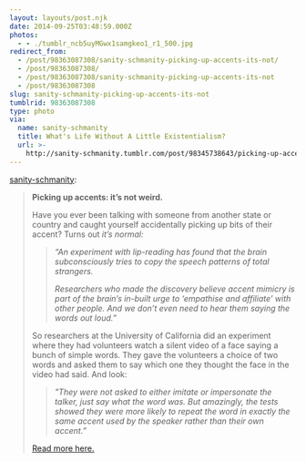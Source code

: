 ```yaml
---
layout: layouts/post.njk
date: 2014-09-25T03:48:59.000Z
photos:
  - - ./tumblr_ncb5uyMGwx1samgkeo1_r1_500.jpg
redirect_from:
  - /post/98363087308/sanity-schmanity-picking-up-accents-its-not/
  - /post/98363087308/
  - /post/98363087308/sanity-schmanity-picking-up-accents-its-not
  - /post/98363087308
slug: sanity-schmanity-picking-up-accents-its-not
tumblrid: 98363087308
type: photo
via:
  name: sanity-schmanity
  title: What's Life Without A Little Existentialism?
  url: >-
    http://sanity-schmanity.tumblr.com/post/98345738643/picking-up-accents-its-not-weird-have-you
---
```

<p><a href="http://sanity-schmanity.tumblr.com/post/98345738643/picking-up-accents-its-not-weird-have-you" class="tumblr_blog">sanity-schmanity</a>:</p>

<blockquote><div class="post_title"><strong>Picking up accents: it’s not weird.</strong></div>
<div class="post_body">
<p>Have you ever been talking with someone from another state or country and caught yourself accidentally picking up bits of their accent? Turns out <em>it’s normal:</em></p>
<blockquote class="xkit-colorquotes-border-item">
<p><em>&ldquo;An experiment with lip-reading has found that the brain subconsciously tries to copy the speech patterns of total strangers.</em></p>
<p><em>Researchers who made the discovery believe accent mimicry is part of the brain’s in-built urge to ‘empathise and affiliate’ with other people. And we don’t even need to hear them saying the words out loud.”</em></p>
</blockquote>
<p>So researchers at the University of California did an experiment where they had volunteers watch a silent video of a face saying a bunch of simple words. They gave the volunteers a choice of two words and asked them to say which one they thought the face in the video had said. And look:</p>
<blockquote class="xkit-colorquotes-border-item">
<p><em>&quot;They were not asked to either imitate or impersonate the talker, just say what the word was. </em><em>But amazingly, the tests showed they were more likely to repeat the word in exactly the same accent used by the speaker rather than their own accent.”</em></p>
</blockquote>
<p><a href="http://www.dailymail.co.uk/news/article-1300949/You-subconsciously-try-mimic-accent-person-speaking-researchers-find.html">Read more here.</a></p>
</div></blockquote>
